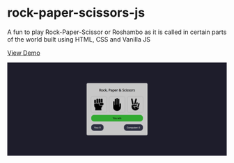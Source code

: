 # rock-paper-scissors-js
A fun to play Rock-Paper-Scissor or Roshambo as it is called in certain parts of the world
built using HTML, CSS and Vanilla JS

[View Demo](https://rock-paper-scissors-nr.netlify.app/)

![Preview of Project](./preview.png)
